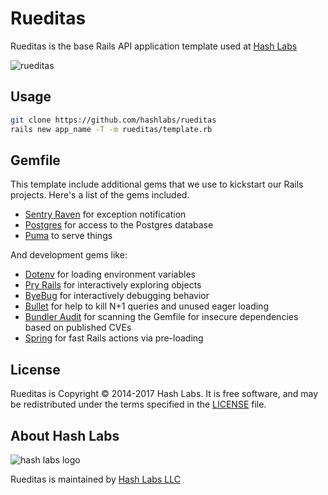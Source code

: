 # Rueditas

Rueditas is the base Rails API application template used at [Hash Labs](https://www.hashlabs.com)

![rueditas](http://mla-s1-p.mlstatic.com/bicicletas-halley-para-ninos-19057-playera-rueditas-rod-16-13682-MLA87487077_3161-O.jpg)

## Usage

```bash
git clone https://github.com/hashlabs/rueditas
rails new app_name -T -m rueditas/template.rb
```

## Gemfile

This template include additional gems that we use to kickstart our Rails projects. Here's a list of the gems included.

* [Sentry Raven](https://github.com/getsentry/raven-ruby) for exception notification
* [Postgres](https://github.com/ged/ruby-pg) for access to the Postgres database
* [Puma](https://github.com/puma/puma) to serve things

And development gems like:

* [Dotenv](https://github.com/bkeepers/dotenv) for loading environment variables
* [Pry Rails](https://github.com/rweng/pry-rails) for interactively exploring
  objects
* [ByeBug](https://github.com/deivid-rodriguez/byebug) for interactively
  debugging behavior
* [Bullet](https://github.com/flyerhzm/bullet) for help to kill N+1 queries and
  unused eager loading
* [Bundler Audit](https://github.com/rubysec/bundler-audit) for scanning the
  Gemfile for insecure dependencies based on published CVEs
* [Spring](https://github.com/rails/spring) for fast Rails actions via
  pre-loading

## License

Rueditas is Copyright © 2014-2017 Hash Labs. It is free software, and may be redistributed under the terms specified in the [LICENSE](/LICENSE) file.

## About Hash Labs

![hash labs logo](https://www.hashlabs.com/images/hashlabs_logo_horizontal_02.png)

Rueditas is maintained by [Hash Labs LLC](https://www.hashlabs.com)
